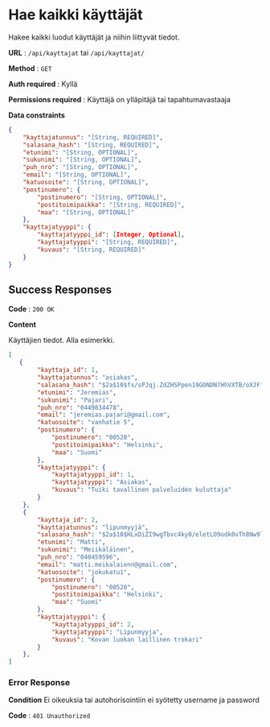 # Hae kaikki käyttäjät

Hakee kaikki luodut käyttäjät ja niihin liittyvät tiedot.

**URL** : `/api/kayttajat` tai `/api/kayttajat/`

**Method** : `GET`

**Auth required** : Kyllä

**Permissions required** : Käyttäjä on ylläpitäjä tai tapahtumavastaaja

**Data constraints**

```json
{
    "kayttajatunnus": "[String, REQUIRED]",
    "salasana_hash": "[String, REQUIRED]",
    "etunimi": "[String, OPTIONAL]",
    "sukunimi": "[String, OPTIONAL]",
    "puh_nro": "[String, OPTIONAL]",
    "email": "[String, OPTIONAL]",
    "katuosoite": "[String, OPTIONAL]",
    "postinumero": {
        "postinumero": "[String, OPTIONAL]",
        "postitoimipaikka": "[String, REQUIRED]",
        "maa": "[String, OPTIONAL]"
    },
    "kayttajatyyppi": {
        "kayttajatyyppi_id": [Integer, Optional],
        "kayttajatyyppi": "[String, REQUIRED]",
        "kuvaus": "[String, REQUIRED]"
    }
}
```

## Success Responses

**Code** : `200 OK`

**Content**

Käyttäjien tiedot. Alla esimerkki.

```json
[
   {
        "kayttaja_id": 1,
        "kayttajatunnus": "asiakas",
        "salasana_hash": "$2a$10$fs/sPJqj.ZdZHSPpen19GONDN7HhVXTB/oXJFflS8kzMyfgLouwoq",
        "etunimi": "Jeremias",
        "sukunimi": "Pajari",
        "puh_nro": "0449834478",
        "email": "jeremias.pajari@gmail.com",
        "katuosoite": "vanhatie 5",
        "postinumero": {
            "postinumero": "00520",
            "postitoimipaikka": "Helsinki",
            "maa": "Suomi"
        },
        "kayttajatyyppi": {
            "kayttajatyyppi_id": 1,
            "kayttajatyyppi": "Asiakas",
            "kuvaus": "Tuiki tavallinen palveluiden kuluttaja"
        }
    },
    {
        "kayttaja_id": 2,
        "kayttajatunnus": "lipunmyyjä",
        "salasana_hash": "$2a$10$HLxDiZI9wgTbvc4ky0/eletLO9odk0vTh8Nw9lDECQdfZ/DcVm6P2",
        "etunimi": "Matti",
        "sukunimi": "Meiikäläinen",
        "puh_nro": "040459596",
        "email": "matti.meikalaienn@gmail.com",
        "katuosoite": "jokukatu1",
        "postinumero": {
            "postinumero": "00520",
            "postitoimipaikka": "Helsinki",
            "maa": "Suomi"
        },
        "kayttajatyyppi": {
            "kayttajatyyppi_id": 2,
            "kayttajatyyppi": "Lipunmyyja",
            "kuvaus": "Kovan luokan laillinen trokari"
        }
    },
]

```


### Error Response

**Condition**  Ei oikeuksia tai autohorisointiin ei syötetty username ja password

**Code** : `401 Unauthorized`

